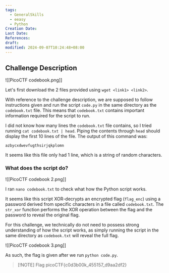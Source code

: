 ```yaml
---
tags:
  - GeneralSkills
  - eeasy
  - Python
Creation Date: 
Last Date: 
References: 
draft: 
modified: 2024-09-07T10:24:48+08:00
---
```

## Challenge Description

![[PicoCTF codebook.png]]

Let's first download the 2 files provided using `wget <link1> <link2>`. 

With reference to the challenge description, we are supposed to follow instructions given and run the script `code.py` in the same directory as the `codebook.txt` file. This means that `codebook.txt` contains important information required for the script to run.

I did not know how many lines the `codebook.txt` file contains, so I tried running `cat codebook.txt | head`. Piping the contents through `head` should display the first 10 lines of the file. The output of this command was:

```
azbycxdwevfugthsirjqkplomn
```

It seems like this file only had 1 line, which is a string of random characters.
### What does the script do?
![[PicoCTF codebook 2.png]]

I ran `nano codebook.txt` to check what how the Python script works. 

It seems like this script XOR-decrypts an encrypted flag (`flag_enc`) using a password derived from specific characters in a file called `codebook.txt`. The `str_xor` function performs the XOR operation between the flag and the password to reveal the original flag.

For this challenge, we technically do not need to possess strong understanding of how the script works, as simply running the script in the same directory as `codebook.txt` will reveal the full flag.

![[PicoCTF codebook 3.png]]

As such, the flag is given after we run `python code.py`.

> [!NOTE] Flag
> picoCTF{c0d3b00k_455157_d9aa2df2}